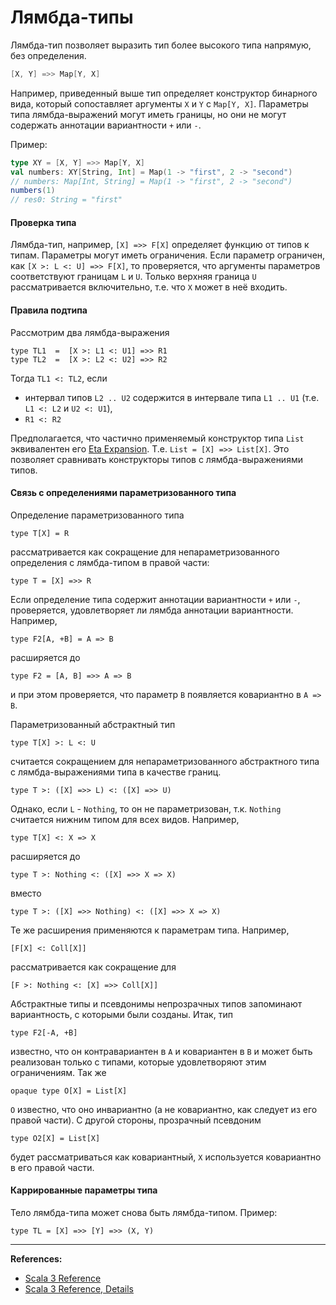 # Лямбда-типы

Лямбда-тип позволяет выразить тип более высокого типа напрямую, без определения.

```scala
[X, Y] =>> Map[Y, X]
```

Например, приведенный выше тип определяет конструктор бинарного вида, 
который сопоставляет аргументы `X` и `Y` с `Map[Y, X]`. 
Параметры типа лямбда-выражений могут иметь границы, но они не могут содержать аннотации вариантности `+` или `-`.

Пример:

```scala
type XY = [X, Y] =>> Map[Y, X]
val numbers: XY[String, Int] = Map(1 -> "first", 2 -> "second")
// numbers: Map[Int, String] = Map(1 -> "first", 2 -> "second")
numbers(1)
// res0: String = "first"
```

#### Проверка типа

Лямбда-тип, например, `[X] =>> F[X]` определяет функцию от типов к типам. 
Параметры могут иметь ограничения. 
Если параметр ограничен, как `[X >: L <: U] =>> F[X]`, 
то проверяется, что аргументы параметров соответствуют границам `L` и `U`. 
Только верхняя граница `U` рассматривается включительно, т.е. что `X` может в неё входить.

#### Правила подтипа

Рассмотрим два лямбда-выражения

```
type TL1  =  [X >: L1 <: U1] =>> R1
type TL2  =  [X >: L2 <: U2] =>> R2
```

Тогда `TL1 <: TL2`, если
- интервал типов `L2 .. U2` содержится в интервале типа `L1 .. U1` (т.е. `L1 <: L2` и `U2 <: U1`),
- `R1 <: R2`

Предполагается, что частично применяемый конструктор типа `List` 
эквивалентен его [Eta Expansion](../functions/eta). Т.е. `List = [X] =>> List[X]`.
Это позволяет сравнивать конструкторы типов с лямбда-выражениями типов.

#### Связь с определениями параметризованного типа

Определение параметризованного типа

```
type T[X] = R
```

рассматривается как сокращение для непараметризованного определения с лямбда-типом в правой части:

```
type T = [X] =>> R
```

Если определение типа содержит аннотации вариантности `+` или `-`, 
проверяется, удовлетворяет ли лямбда аннотации вариантности. 
Например,

```
type F2[A, +B] = A => B
```

расширяется до

```
type F2 = [A, B] =>> A => B
```

и при этом проверяется, что параметр `B` появляется ковариантно в `A => B`.

Параметризованный абстрактный тип

```
type T[X] >: L <: U
```

считается сокращением для непараметризованного абстрактного типа с лямбда-выражениями типа в качестве границ.

```
type T >: ([X] =>> L) <: ([X] =>> U)
```

Однако, если `L` - `Nothing`, то он не параметризован, т.к. `Nothing` считается нижним типом для всех видов. 
Например,

```
type T[X] <: X => X
```

расширяется до

```
type T >: Nothing <: ([X] =>> X => X)
```

вместо

```
type T >: ([X] =>> Nothing) <: ([X] =>> X => X)
```

Те же расширения применяются к параметрам типа. 
Например,

```
[F[X] <: Coll[X]]
```

рассматривается как сокращение для

```
[F >: Nothing <: [X] =>> Coll[X]]
```

Абстрактные типы и псевдонимы непрозрачных типов запоминают вариантность, с которыми были созданы. 
Итак, тип

```
type F2[-A, +B]
```

известно, что он контравариантен в `A` и ковариантен в `B` 
и может быть реализован только с типами, которые удовлетворяют этим ограничениям. 
Так же

```
opaque type O[X] = List[X]
```

`O` известно, что оно инвариантно (а не ковариантно, как следует из его правой части). 
С другой стороны, прозрачный псевдоним

```
type O2[X] = List[X]
```

будет рассматриваться как ковариантный, `X` используется ковариантно в его правой части.

#### Каррированные параметры типа

Тело лямбда-типа может снова быть лямбда-типом. Пример:

```
type TL = [X] =>> [Y] =>> (X, Y)
```


---

**References:**
- [Scala 3 Reference](https://docs.scala-lang.org/scala3/reference/new-types/type-lambdas.html)
- [Scala 3 Reference, Details](https://docs.scala-lang.org/scala3/reference/new-types/type-lambdas-spec.html)
